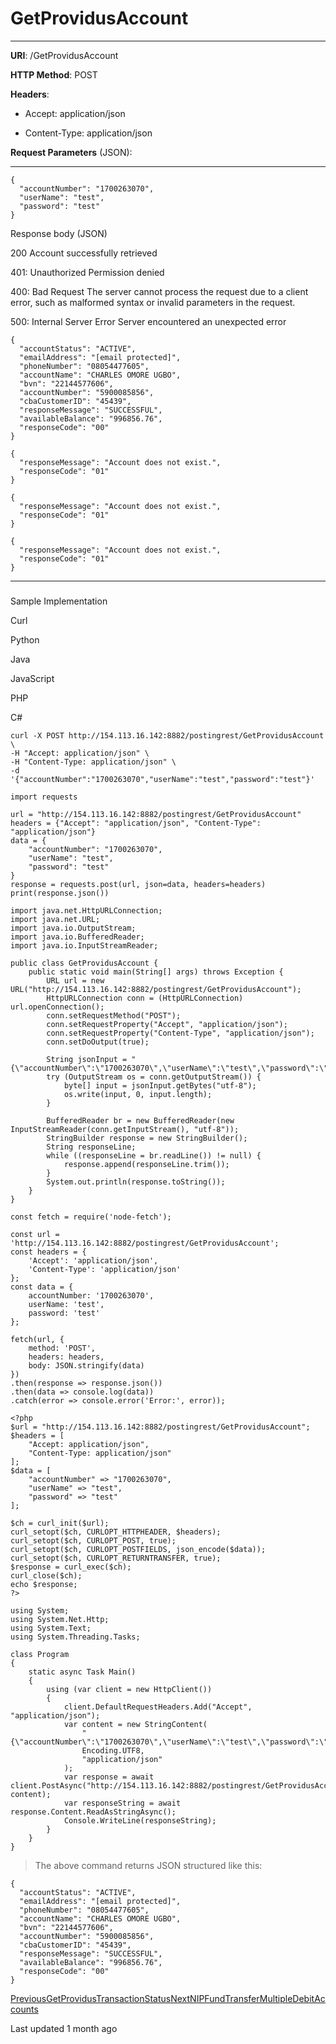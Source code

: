 # GetProvidusAccount

* * *

**URI**: /GetProvidusAccount

**HTTP Method**: POST

**Headers**:

*   Accept: application/json
    
*   Content-Type: application/json
    

**Request Parameters** (JSON):

* * *

```
{
  "accountNumber": "1700263070",
  "userName": "test",
  "password": "test"
}
```

Response body (JSON)

200 Account successfully retrieved

[](#tab-id-200-account-successfully-retrieved)

401: Unauthorized Permission denied

[](#tab-id-401-unauthorized-permission-denied)

400: Bad Request The server cannot process the request due to a client error, such as malformed syntax or invalid parameters in the request.

[](#tab-id-400-bad-request-the-server-cannot-process-the-request-due-to-a-client-error-such-as-malformed-syntax)

500: Internal Server Error Server encountered an unexpected error

[](#tab-id-500-internal-server-error-server-encountered-an-unexpected-error)

```
{
  "accountStatus": "ACTIVE",
  "emailAddress": "[email protected]",
  "phoneNumber": "08054477605",
  "accountName": "CHARLES OMORE UGBO",
  "bvn": "22144577606",
  "accountNumber": "5900085856",
  "cbaCustomerID": "45439",
  "responseMessage": "SUCCESSFUL",
  "availableBalance": "996856.76",
  "responseCode": "00"
}
```

```
{
  "responseMessage": "Account does not exist.",
  "responseCode": "01"
}
```

```
{
  "responseMessage": "Account does not exist.",
  "responseCode": "01"
}
```

```
{
  "responseMessage": "Account does not exist.",
  "responseCode": "01"
}
```

* * *

### 

[](#sample-implementation)

Sample Implementation

Curl

[](#tab-curl)

Python

[](#tab-python)

Java

[](#tab-java)

JavaScript

[](#tab-javascript)

PHP

[](#tab-php)

C#

[](#tab-c)

```
curl -X POST http://154.113.16.142:8882/postingrest/GetProvidusAccount \
-H "Accept: application/json" \
-H "Content-Type: application/json" \
-d '{"accountNumber":"1700263070","userName":"test","password":"test"}'
```

```
import requests

url = "http://154.113.16.142:8882/postingrest/GetProvidusAccount"
headers = {"Accept": "application/json", "Content-Type": "application/json"}
data = {
    "accountNumber": "1700263070",
    "userName": "test",
    "password": "test"
}
response = requests.post(url, json=data, headers=headers)
print(response.json())
```

```
import java.net.HttpURLConnection;
import java.net.URL;
import java.io.OutputStream;
import java.io.BufferedReader;
import java.io.InputStreamReader;

public class GetProvidusAccount {
    public static void main(String[] args) throws Exception {
        URL url = new URL("http://154.113.16.142:8882/postingrest/GetProvidusAccount");
        HttpURLConnection conn = (HttpURLConnection) url.openConnection();
        conn.setRequestMethod("POST");
        conn.setRequestProperty("Accept", "application/json");
        conn.setRequestProperty("Content-Type", "application/json");
        conn.setDoOutput(true);

        String jsonInput = "{\"accountNumber\":\"1700263070\",\"userName\":\"test\",\"password\":\"test\"}";
        try (OutputStream os = conn.getOutputStream()) {
            byte[] input = jsonInput.getBytes("utf-8");
            os.write(input, 0, input.length);
        }

        BufferedReader br = new BufferedReader(new InputStreamReader(conn.getInputStream(), "utf-8"));
        StringBuilder response = new StringBuilder();
        String responseLine;
        while ((responseLine = br.readLine()) != null) {
            response.append(responseLine.trim());
        }
        System.out.println(response.toString());
    }
}
```

```
const fetch = require('node-fetch');

const url = 'http://154.113.16.142:8882/postingrest/GetProvidusAccount';
const headers = {
    'Accept': 'application/json',
    'Content-Type': 'application/json'
};
const data = {
    accountNumber: '1700263070',
    userName: 'test',
    password: 'test'
};

fetch(url, {
    method: 'POST',
    headers: headers,
    body: JSON.stringify(data)
})
.then(response => response.json())
.then(data => console.log(data))
.catch(error => console.error('Error:', error));
```

```
<?php
$url = "http://154.113.16.142:8882/postingrest/GetProvidusAccount";
$headers = [
    "Accept: application/json",
    "Content-Type: application/json"
];
$data = [
    "accountNumber" => "1700263070",
    "userName" => "test",
    "password" => "test"
];

$ch = curl_init($url);
curl_setopt($ch, CURLOPT_HTTPHEADER, $headers);
curl_setopt($ch, CURLOPT_POST, true);
curl_setopt($ch, CURLOPT_POSTFIELDS, json_encode($data));
curl_setopt($ch, CURLOPT_RETURNTRANSFER, true);
$response = curl_exec($ch);
curl_close($ch);
echo $response;
?>
```

```
using System;
using System.Net.Http;
using System.Text;
using System.Threading.Tasks;

class Program
{
    static async Task Main()
    {
        using (var client = new HttpClient())
        {
            client.DefaultRequestHeaders.Add("Accept", "application/json");
            var content = new StringContent(
                "{\"accountNumber\":\"1700263070\",\"userName\":\"test\",\"password\":\"test\"}",
                Encoding.UTF8,
                "application/json"
            );
            var response = await client.PostAsync("http://154.113.16.142:8882/postingrest/GetProvidusAccount", content);
            var responseString = await response.Content.ReadAsStringAsync();
            Console.WriteLine(responseString);
        }
    }
}
```

> The above command returns JSON structured like this:

```
{
  "accountStatus": "ACTIVE",
  "emailAddress": "[email protected]",
  "phoneNumber": "08054477605",
  "accountName": "CHARLES OMORE UGBO",
  "bvn": "22144577606",
  "accountNumber": "5900085856",
  "cbaCustomerID": "45439",
  "responseMessage": "SUCCESSFUL",
  "availableBalance": "996856.76",
  "responseCode": "00"
}
```

[PreviousGetProvidusTransactionStatus](/third-party-generic-api/getprovidustransactionstatus)[NextNIPFundTransferMultipleDebitAccounts](/third-party-generic-api/nipfundtransfermultipledebitaccounts)

Last updated 1 month ago